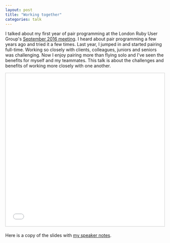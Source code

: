 ```yaml
---
layout: post
title: "Working together"
categories: talk
---
```

I talked about my first year of pair programming at the London Ruby User Group's [September 2016 meeting](http://lrug.org/meetings/2016/september/). I heard about pair programming a few years ago and tried it a few times. Last year, I jumped in and started pairing full-time. Working so closely with clients, colleagues, juniors and seniors was challenging. Now I enjoy pairing more than flying solo and I've seen the benefits for myself and my teammates. This talk is about the challenges and benefits of working more closely with one another.
<div class="embed-container ratio4x3 slideshare">
    <iframe src="//www.slideshare.net/slideshow/embed_code/key/8IFLFmqMYJkLOl" width="595" height="485" frameborder="0" marginwidth="0" marginheight="0" scrolling="no" style="border:1px solid #CCC; border-width:1px; margin-bottom:5px; max-width: 100%;" allowfullscreen> </iframe>
</div>

Here is a copy of the slides with [my speaker notes](http://www.slideshare.net/jamesjoshuahill/working-together-v21-with-speaker-notes).
